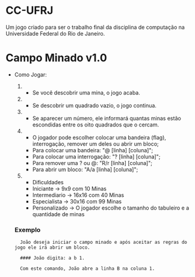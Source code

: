 # CC-UFRJ

Um jogo criado para ser o trabalho final da disciplina de computação na Universidade Federal do Rio de Janeiro.

# Campo Minado v1.0

- Como Jogar:

    1. - Se você descobrir uma mina, o jogo acaba.
    
    2. - Se descobrir um quadrado vazio, o jogo continua.
    
    3. - Se aparecer um número, ele informará quantas minas estão escondidas entre os oito quadrados que o cercam.
    
    4. - O jogador pode escolher colocar uma bandeira (flag), interrogação, remover um deles ou abrir um bloco;
        - Para colocar uma bandeira: "@ [linha] [coluna]";
        - Para colocar uma interrogação: "? [linha] [coluna]";
        - Para remover uma ? ou @: "R/r [linha] [coluna]"; 
        - Para abrir um bloco: "A/a [linha] [coluna]";
        
    5. - Dificuldades
        - Iniciante -> 9x9 com 10 Minas
        - Intermediario -> 16x16 com 40 Minas
        - Especialista -> 30x16 com 99 Minas 
        - Personalizado -> O jogador escolhe o tamanho do tabuleiro e a quantidade de minas
        
    ### Exemplo
        João deseja iniciar o campo minado e após aceitar as regras do jogo ele irá abrir um bloco.
        
        #### João digita: a b 1.
        
        Com este comando, João abre a linha B na coluna 1.
        
        
        

